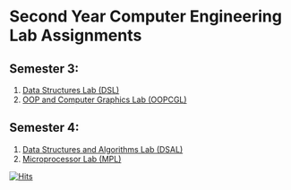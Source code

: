 # Second Year Computer Engineering Lab Assignments

## Semester 3:

1. [Data Structures Lab (DSL)](https://github.com/shxntanu/SE-Lab-Assignments/tree/DSL)
2. [OOP and Computer Graphics Lab (OOPCGL)](https://github.com/shxntanu/SE-Lab-Assignments/tree/OOPCGL)

## Semester 4:

1. [Data Structures and Algorithms Lab (DSAL)](https://github.com/shxntanu/SE-Lab-Assignments/tree/DSAL)
2. [Microprocessor Lab (MPL)](https://github.com/shxntanu/SE-Lab-Assignments/tree/MPL)

[![Hits](https://hits.seeyoufarm.com/api/count/incr/badge.svg?url=https%3A%2F%2Fgithub.com%2Fshxntanu%2FSE-Lab-Assignments&count_bg=%2379C83D&title_bg=%23403838&icon=&icon_color=%23E7E7E7&title=Visitors&edge_flat=false)](https://hits.seeyoufarm.com)
